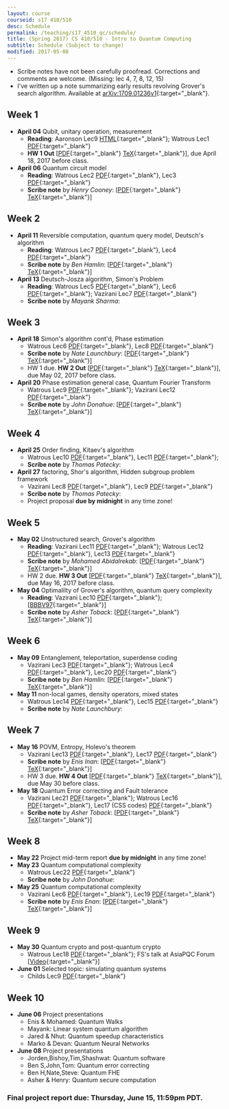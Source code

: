 ```yaml
---
layout: course
courseid: s17 410/510
desc: Schedule
permalink: /teaching/s17_4510_qc/schedule/
title: (Spring 2017) CS 410/510 - Intro to Quantum Computing
subtitle: Schedule (Subject to change)
modified: 2017-05-08
---
```

* Scribe notes have not been carefully proofread. Corrections and
  comments are welcome. (Missing: lec 4, 7, 8, 12, 15)
* I've written up a note summarizing early results revolving Grover's
  search algorithm. Available
  at
  [arXiv:1709.01236v1](https://arxiv.org/abs/1709.01236){:target="_blank"}.

## Week 1 
* **April 04** Qubit, unitary operation, measurement
    *  **Reading**: Aaronson Lec9 [HTML](http://www.scottaaronson.com/democritus/lec9.html){:target="_blank"}; Watrous Lec1 [PDF](https://cs.uwaterloo.ca/~watrous/CPSC519/LectureNotes/01.pdf){:target="_blank"}
    *  **HW 1 Out** [[PDF]({{base}}/teaching/s17_4510_qc/s17_qc_hw1.pdf){:target="_blank"} [TeX]({{base}}/teaching/s17_4510_qc/s17_qc_hw1.tex){:target="_blank"}], due April 18, 2017 before class. 
* **April 06** Quantum circuit model
    *  **Reading**: Watrous Lec2 [PDF](https://cs.uwaterloo.ca/~watrous/CPSC519/LectureNotes/02.pdf){:target="_blank"}, Lec3 [PDF](https://cs.uwaterloo.ca/~watrous/CPSC519/LectureNotes/03.pdf){:target="_blank"}
    *  **Scribe note** by _Henry Cooney_: [[PDF]({{base}}/teaching/s17_4510_qc/170406_hc.pdf){:target="_blank"} [TeX]({{base}}/teaching/s17_4510_qc/170406_hc.tex){:target="_blank"}]

## Week 2 
*  **April 11** Reversible computation, quantum query model, Deutsch's algorithm
    *  **Reading**: Watrous Lec7 [PDF](https://cs.uwaterloo.ca/~watrous/CPSC519/LectureNotes/07.pdf){:target="_blank"}, Lec4 [PDF](https://cs.uwaterloo.ca/~watrous/CPSC519/LectureNotes/04.pdf){:target="_blank"}
    *  **Scribe note** by _Ben Hamlin_: [[PDF]({{base}}/teaching/s17_4510_qc/170411_bh.pdf){:target="_blank"} [TeX]({{base}}/teaching/s17_4510_qc/170411_bh.tex){:target="_blank"}]
*  **April 13** Deutsch-Josza algorithm, Simon's Problem
    *  **Reading**: Watrous Lec5 [PDF](https://cs.uwaterloo.ca/~watrous/CPSC519/LectureNotes/05.pdf){:target="_blank"}, Lec6 [PDF](https://cs.uwaterloo.ca/~watrous/CPSC519/LectureNotes/06.pdf){:target="_blank"}; Vazirani Lec7 [PDF](https://people.eecs.berkeley.edu/~vazirani/s07quantum/notes/lecture7.pdf){:target="_blank"}  
    *  **Scribe note** by _Mayank Sharma_: <!--[[PDF]({{base}}/teaching/s17_4510_qc/){:target="_blank"} [TeX]({{base}}/teaching/s17_4510_qc/){:target="_blank"}]-->
	
## Week 3
*  **April 18** Simon's algorithm cont'd, Phase estimation
   *  Watrous Lec6 [PDF](https://cs.uwaterloo.ca/~watrous/CPSC519/LectureNotes/06.pdf){:target="_blank"}, Lec8 [PDF](https://cs.uwaterloo.ca/~watrous/CPSC519/LectureNotes/08.pdf){:target="_blank"}
    *  **Scribe note** by _Nate Launchbury_: [[PDF]({{base}}/teaching/s17_4510_qc/170418_nl.pdf){:target="_blank"} [TeX]({{base}}/teaching/s17_4510_qc/170418_nl.tex){:target="_blank"}]
    *  HW 1 due.  **HW 2
      Out**
      [[PDF]({{base}}/teaching/s17_4510_qc/s17_qc_hw2.pdf){:target="_blank"}
      [TeX]({{base}}/teaching/s17_4510_qc/s17_qc_hw2.tex){:target="_blank"}],
      due May 02, 2017 before class.
*  **April 20** Phase estimation general case, Quantum Fourier Transform
    * Watrous Lec9 [PDF](https://cs.uwaterloo.ca/~watrous/CPSC519/LectureNotes/09.pdf){:target="_blank"}; Vazirani Lec12 [PDF](https://people.eecs.berkeley.edu/~vazirani/s07quantum/notes/phase.pdf){:target="_blank"}  
	*  **Scribe note** by _John Donahue_: [[PDF]({{base}}/teaching/s17_4510_qc/170420_jd.pdf){:target="_blank"} [TeX]({{base}}/teaching/s17_4510_qc/170420_jd.tex){:target="_blank"}]

## Week 4
*  **April 25** Order finding, Kitaev's algorithm
   *  Watrous Lec10 [PDF](https://cs.uwaterloo.ca/~watrous/CPSC519/LectureNotes/10.pdf){:target="_blank"}, Lec11 [PDF](https://cs.uwaterloo.ca/~watrous/CPSC519/LectureNotes/11.pdf){:target="_blank"}; 
    *  **Scribe note** by _Thomas Patecky_: <!--[[PDF]({{base}}/teaching/s17_4510_qc/170406_hc.pdf){:target="_blank"} [TeX]({{base}}/teaching/s17_4510_qc/170406_hc.tex){:target="_blank"}]-->
*  **April 27** factoring, Shor's algorithm, Hidden subgroup problem
   framework
    *  Vazirani Lec8 [PDF](https://people.eecs.berkeley.edu/~vazirani/s07quantum/notes/factoring1.pdf){:target="_blank"}, Lec9 [PDF](https://people.eecs.berkeley.edu/~vazirani/s07quantum/notes/lec9.pdf){:target="_blank"}
    *  **Scribe note** by _Thomas Patecky_: <!--[[PDF]({{base}}/teaching/s17_4510_qc/170406_hc.pdf){:target="_blank"} [TeX]({{base}}/teaching/s17_4510_qc/170406_hc.tex){:target="_blank"}]-->
    * Project proposal **due by midnight** in any time zone!
	
## Week 5
*  **May 02** Unstructured search, Grover's algorithm
   *  **Reading**: Vazirani Lec11 [PDF](https://people.eecs.berkeley.edu/~vazirani/s07quantum/notes/grover.pdf){:target="_blank"}; Watrous Lec12 [PDF](https://cs.uwaterloo.ca/~watrous/CPSC519/LectureNotes/12.pdf){:target="_blank"}, Lec13 [PDF](https://cs.uwaterloo.ca/~watrous/CPSC519/LectureNotes/13.pdf){:target="_blank"}
    *  **Scribe note** by _Mohamed Abidalrekab_: [[PDF]({{base}}/teaching/s17_4510_qc/170502_ma_lec9.pdf){:target="_blank"} [TeX]({{base}}/teaching/s17_4510_qc/170502_ma_lec9.tex){:target="_blank"}]
   *  HW 2 due.  **HW 3
      Out**
      [[PDF]({{base}}/teaching/s17_4510_qc/s17_qc_hw3.pdf){:target="_blank"}
      [TeX]({{base}}/teaching/s17_4510_qc/s17_qc_hw3.tex){:target="_blank"}],
      due May 16, 2017 before class.
*  **May 04** Optimalilty of Grover's algorithm, quantum query complexity
    *  **Reading**: Vazirani Lec10 [PDF](https://people.eecs.berkeley.edu/~vazirani/s07quantum/notes/lec10.pdf){:target="_blank"}; [[BBBV97](https://arxiv.org/pdf/quant-ph/9701001.pdf){:target="_blank"}]
    *  **Scribe note** by _Asher Toback_: [[PDF]({{base}}/teaching/s17_4510_qc/170504_at_lec10.pdf){:target="_blank"} [TeX]({{base}}/teaching/s17_4510_qc/170504_at_lec10.tex){:target="_blank"}]
   
## Week 6
*  **May 09** Entanglement, teleportation, superdense coding
    *  Vazirani Lec3 [PDF](https://people.eecs.berkeley.edu/~vazirani/s07quantum/notes/lecture3.pdf){:target="_blank"}; Watrous Lec4 [PDF](https://cs.uwaterloo.ca/~watrous/CPSC519/LectureNotes/04.pdf){:target="_blank"}, Lec20 [PDF](https://cs.uwaterloo.ca/~watrous/CPSC519/LectureNotes/20.pdf){:target="_blank"}
	 *  **Scribe note** by _Ben Hamlin_: [[PDF]({{base}}/teaching/s17_4510_qc/170509_bh_lec11.pdf){:target="_blank"} [TeX]({{base}}/teaching/s17_4510_qc/170509_bh_lec11.tex){:target="_blank"}]
*  **May 11** non-local games, density operators, mixed states
   *  Watrous Lec14 [PDF](https://cs.uwaterloo.ca/~watrous/CPSC519/LectureNotes/14.pdf){:target="_blank"}, Lec15 [PDF](https://cs.uwaterloo.ca/~watrous/CPSC519/LectureNotes/15.pdf){:target="_blank"}
    *  **Scribe note** by _Nate Launchbury_: <!--[[PDF]({{base}}/teaching/s17_4510_qc/){:target="_blank"} [TeX]({{base}}/teaching/s17_4510_qc/){:target="_blank"}]-->

## Week 7
*  **May 16** POVM, Entropy, Holevo's theorem
   *  Vazirani Lec13 [PDF](https://people.eecs.berkeley.edu/~vazirani/s07quantum/notes/qinfo.pdf){:target="_blank"}, Lec17 [PDF](https://people.eecs.berkeley.edu/~vazirani/s07quantum/notes/lec17/lec17.pdf){:target="_blank"}
    *  **Scribe note** by _Enis Inan_: [[PDF]({{base}}/teaching/s17_4510_qc/170516_ei_lec13.pdf){:target="_blank"} [TeX]({{base}}/teaching/s17_4510_qc/170516_ei_lec13.tex){:target="_blank"}]
	*  HW 3 due.  **HW 4
      Out**
      [[PDF]({{base}}/teaching/s17_4510_qc/s17_qc_hw4.pdf){:target="_blank"}
      [TeX]({{base}}/teaching/s17_4510_qc/s17_qc_hw4.tex){:target="_blank"}],
      due May 30 before class.
*  **May 18** Quantum Error correcting and Fault tolerance
    *  Vazirani Lec21 [PDF](https://people.eecs.berkeley.edu/~vazirani/s07quantum/notes/qecc.pdf){:target="_blank"}; Watrous Lec16 [PDF](https://cs.uwaterloo.ca/~watrous/CPSC519/LectureNotes/16.pdf){:target="_blank"}, Lec17 (CSS codes) [PDF](https://cs.uwaterloo.ca/~watrous/CPSC519/LectureNotes/17.pdf){:target="_blank"}
    *  **Scribe note** by _Asher Toback_: [[PDF]({{base}}/teaching/s17_4510_qc/170518_at_lec14.pdf){:target="_blank"} [TeX]({{base}}/teaching/s17_4510_qc/170518_at_lec14.tex){:target="_blank"}]

## Week 8
*  **May 22** Project mid-term report **due by midnight** in any time zone!
*  **May 23** Quantum computational complexity
    *  Watrous Lec22 [PDF](https://cs.uwaterloo.ca/~watrous/CPSC519/LectureNotes/22.pdf){:target="_blank"} 
    *  **Scribe note** by _John Donahue_: <!--[[PDF]({{base}}/teaching/s17_4510_qc/){:target="_blank"}
       [TeX]({{base}}/teaching/s17_4510_qc/){:target="_blank"}]-->
*  **May 25** Quantum computational complexity
    *  Vazirani Lec6 [PDF](https://people.eecs.berkeley.edu/~vazirani/s07quantum/notes/lecture6.pdf){:target="_blank"}, Lec19 [PDF](https://people.eecs.berkeley.edu/~vazirani/s07quantum/notes/qma.pdf){:target="_blank"} 
    *  **Scribe note** by _Enis Enan_: [[PDF]({{base}}/teaching/s17_4510_qc/170525_ei_lec16.pdf){:target="_blank"} [TeX]({{base}}/teaching/s17_4510_qc/170525_ei_lec16.tex){:target="_blank"}]
   
## Week 9
*  **May 30** Quantum crypto and post-quantum crypto 
    *  Watrous Lec18 [PDF](https://cs.uwaterloo.ca/~watrous/CPSC519/LectureNotes/18.pdf){:target="_blank"}; FS's talk at AsiaPQC Forum [[Video](https://www.youtube.com/watch?v=n39-FOmNh5g){:target="_blank"}]
    <!-- *  **Scribe note** by _Henry Cooney_: [[PDF]({{base}}/teaching/s17_4510_qc/){:target="_blank"} [TeX]({{base}}/teaching/s17_4510_qc/){:target="_blank"}]-->
*  **June 01** Selected topic: simulating quantum systems
    * Childs Lec9 [PDF](http://www.cs.umd.edu/~amchilds/teaching/w13/l09.pdf){:target="_blank"}

## Week 10
*  **June 06** Project presentations
    * Enis & Mohamed: Quantum Walks
	* Mayank: Linear system quantum algorithm
	* Jared & Nhut: Quantum speedup characteristics
	* Marko & Devan: Quantum Neural Networks
*  **June 08** Project presentations
    * Jorden,Bishoy,Tim,Shashwat: Quantum software
	* Ben S,John,Tom: Quantum error correcting
	* Ben H,Nate,Steve: Quantum FHE
	* Asher & Henry: Quantum secure computation

### Final project report due: Thursday, June 15, 11:59pm PDT. 
